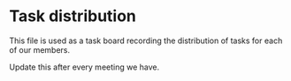 # Task distribution
This file is used as a task board recording the distribution of tasks for each of our members.









Update this after every meeting we have.
